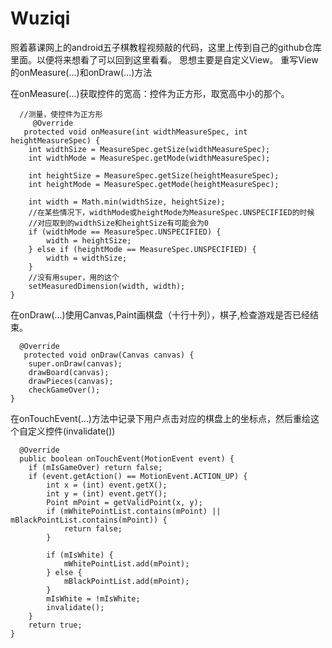 # Wuziqi
照着慕课网上的android五子棋教程视频敲的代码，这里上传到自己的github仓库里面。以便将来想看了可以回到这里看看。
思想主要是自定义View。
重写View的onMeasure(...)和onDraw(...)方法

在onMeasure(...)获取控件的宽高：控件为正方形，取宽高中小的那个。
   
      //测量，使控件为正方形
         @Override
       protected void onMeasure(int widthMeasureSpec, int heightMeasureSpec) {
        int widthSize = MeasureSpec.getSize(widthMeasureSpec);
        int widthMode = MeasureSpec.getMode(widthMeasureSpec);

        int heightSize = MeasureSpec.getSize(heightMeasureSpec);
        int heightMode = MeasureSpec.getMode(heightMeasureSpec);

        int width = Math.min(widthSize, heightSize);
        //在某些情况下，widthMode或heightMode为MeasureSpec.UNSPECIFIED的时候
        //对应取到的widthSize和heightSize有可能会为0
        if (widthMode == MeasureSpec.UNSPECIFIED) {
            width = heightSize;
        } else if (heightMode == MeasureSpec.UNSPECIFIED) {
            width = widthSize;
        }
        //没有用super，用的这个
        setMeasuredDimension(width, width);
    }
    
    
在onDraw(...)使用Canvas,Paint画棋盘（十行十列），棋子,检查游戏是否已经结束。


      @Override
       protected void onDraw(Canvas canvas) {
        super.onDraw(canvas);
        drawBoard(canvas);
        drawPieces(canvas);
        checkGameOver();
    }
    
在onTouchEvent(...)方法中记录下用户点击对应的棋盘上的坐标点，然后重绘这个自定义控件(invalidate())


      @Override
      public boolean onTouchEvent(MotionEvent event) {
        if (mIsGameOver) return false;
        if (event.getAction() == MotionEvent.ACTION_UP) {
            int x = (int) event.getX();
            int y = (int) event.getY();
            Point mPoint = getValidPoint(x, y);
            if (mWhitePointList.contains(mPoint) || mBlackPointList.contains(mPoint)) {
                return false;
            }

            if (mIsWhite) {
                mWhitePointList.add(mPoint);
            } else {
                mBlackPointList.add(mPoint);
            }
            mIsWhite = !mIsWhite;
            invalidate();
        }
        return true;
    }
